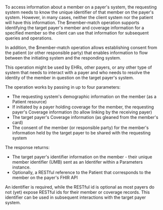 To access information about a member on a payer's system, the requesting system needs to know the unique identifier of that member on the payer's system.  However, in many cases, neither the client system nor the patient will have this information.  The $member-match operation supports identifying the target payer's member and coverage information for a specified member so the client can use that information for subsequent queries and operations.

In addition, the $member-match operation allows establishing consent from the patient (or other responsible party) that enables information to flow between the initiating system and the responding system.

This operation might be used by EHRs, other payers, or any other type of system that needs to interact with a payer and who needs to resolve the identity of the member in question on the target payer's system.

The operation works by passing in up to four parameters:

* The requesting system's demographic information on the member (as a Patient resource)
* If initiated by a payer holding coverage for the member, the requesting payer's Coverage information (to allow linking by the receiving payer)
* The target payer's Coverage information (as gleaned from the member's card)
* The consent of the member (or responsible party) for the member's information held by the target payer to be shared with the requesting system

The response returns:
* The target payer's identifier information on the member - their unique member identifier (UMB) sent as an Identifer within a Parameters instance.
* Optionally, a RESTful reference to the Patient that corresponds to the member on the payer's FHIR API

An identifier is required, while the RESTful id is optional as most payers do not (yet) expose RESTful ids for their member or coverage records.  This identifier can be used in subsequent interactions with the target payer system.